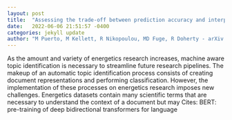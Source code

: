 ```yaml
---
layout: post
title:  "Assessing the trade-off between prediction accuracy and interpretability for topic modeling on energetic materials corpora"
date:   2022-06-06 21:51:57 -0400
categories: jekyll update
author: "M Puerto, M Kellett, R Nikopoulou, MD Fuge, R Doherty - arXiv preprint arXiv , 2022"
---
```

As the amount and variety of energetics research increases, machine aware topic identification is necessary to streamline future research pipelines. The makeup of an automatic topic identification process consists of creating document representations and performing classification. However, the implementation of these processes on energetics research imposes new challenges. Energetics datasets contain many scientific terms that are necessary to understand the context of a document but may  Cites: BERT: pre-training of deep bidirectional transformers for language